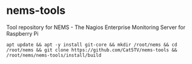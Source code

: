 # nems-tools
Tool repository for NEMS - The Nagios Enterprise Monitoring Server for Raspberry Pi

```
apt update && apt -y install git-core && mkdir /root/nems && cd /root/nems && git clone https://github.com/Cat5TV/nems-tools && /root/nems/nems-tools/install/build
```
